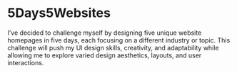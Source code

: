 # 5Days5Websites

I’ve decided to challenge myself by designing five unique website homepages in five days, each focusing on a different industry or topic. This challenge will push my UI design skills, creativity, and adaptability while allowing me to explore varied design aesthetics, layouts, and user interactions.
